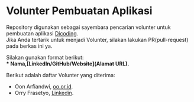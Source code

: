 # Volunter Pembuatan Aplikasi
Repository digunakan sebagai sayembara pencarian volunter untuk pembuatan aplikasi [Dicoding](www.dicoding.com).<br>
Jika Anda tertarik untuk menjadi Volunter, silakan lakukan PR(pull-request) pada berkas ini ya.
<br>

Silakan gunakan format berikut:<br>
**\* Nama,[Linkedln/GitHub/Website](Alamat URL).**

Berikut adalah daftar Volunter yang diterima:
* Oon Arfiandwi, [oo.or.id](https://oo.or.id).
* Orry Frasetyo, [Linkedin](https://www.linkedin.com/in/orry-frasetyo/).



